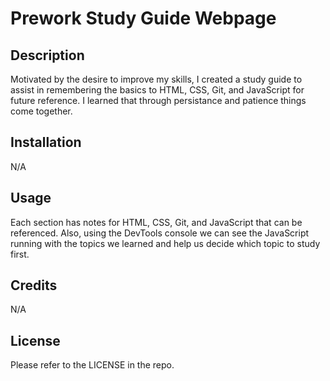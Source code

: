 # Prework Study Guide Webpage

## Description

Motivated by the desire to improve my skills, I created a study guide to assist in remembering the basics to HTML, CSS, Git, and JavaScript for future reference. I learned that through persistance and patience things come together.

## Installation

N/A

## Usage

Each section has notes for HTML, CSS, Git, and JavaScript that can be referenced. Also, using the DevTools console we can see the JavaScript running with the topics we learned and help us decide which topic to study first.

## Credits

N/A

## License

Please refer to the LICENSE in the repo.